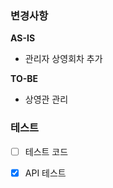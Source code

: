 ### 변경사항
<!-- 이 PR에서 어떤점들이 변경되었는지 기술해주세요. 가급적이면 as-is, to-be를 활용해서 작성해주세요.  -->
**AS-IS**
* 관리자 상영회차 추가

**TO-BE**
* 상영관 관리

### 테스트
<!-- 본 변경사항이 테스트가 되었는지 기술해주세요 --> 
- [ ] 테스트 코드
- [x] API 테스트 


<!-- AS-IS / TO-BE 기법
As-Is / To-Be 기법은 현재(as is)와 이상(to be) 사이의 차이(gap)을 찾아내어 
목적을 개선하여 달성하는 비즈니스 기법이다.

간단히 쉽게 용어의 핵심만 정리하면 아래와 같다.

AS-IS 분석 : 현재의 상태나 모습 (개선 되기 이전 상태)
TO-BE 분석 : 미래의 이상적인 상태나 목표 (개선된 후의 상태)
GAP 분석 : as-is 와 to-be 사이의 차이를 분석해서 방향 제시 (개선을 하기위해 어떤 노력을 해야하는지)
즉, AS-IS, TO-BE 분석이란 현상의 문제를 확인하고 해결하기 위해 현재의 상황(AS-IS)를 인식하고 
현재의 상황과 이상적인 지향점(TO-BE)과의 차이(Gap)을 인식하고, 
이를 일치시키기 위한 전략적 사고 방식이라고 할 수 있다.-->